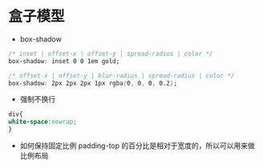 # 盒子模型

- box-shadow
```css
/* inset | offset-x | offset-y | spread-radius | color */
box-shadow: inset 0 0 1em gold;

/* offset-x | offset-y | blur-radius | spread-radius | color */
box-shadow: 2px 2px 2px 1px rgba(0, 0, 0, 0.2);
```

- 强制不换行
```css
div{
white-space:nowrap;
}
```

- 如何保持固定比例
padding-top 的百分比是相对于宽度的，所以可以用来做比例布局
